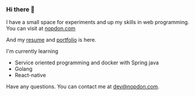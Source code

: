 ### Hi there 👋

I have a small space for experiments and up my skills in web programming. You can visit at [nopdon.com](https://nopdon.com)

And my [resume](https://files.nopdon.com/resume.pdf) and [portfolio](https://github.com/SilverSky9/portfolio/blob/main/README.md) is here.

I'm currently learning 
 - Service oriented programming and docker with Spring java
 - Golang
 - React-native

Have any questions. You can contact me at dev@nopdon.com.
<!--
**SilverSky9/SilverSky9** is a ✨ _special_ ✨ repository because its `README.md` (this file) appears on your GitHub profile.

Here are some ideas to get you started:

- 🔭 I’m currently working on ...
- 🌱 I’m currently learning ...
- 👯 I’m looking to collaborate on ...
- 🤔 I’m looking for help with ...
- 💬 Ask me about ...
- 📫 How to reach me: ...
- 😄 Pronouns: ...
- ⚡ Fun fact: ...
-->
